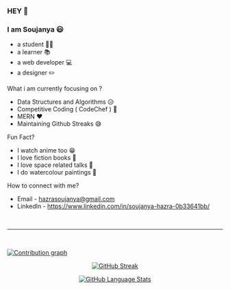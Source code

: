###  HEY &#128075;
### I am Soujanya &#x1F603;

* a student &#128104;&#8205;&#127891;
* a learner &#128218;
* a web developer &#128187;
* a designer &#9999;&#65039;

What i am currently focusing on ?

* Data Structures and Algorithms &#128549;
* Competitive Coding ( CodeChef ) &#128640;
* MERN &#10084;&#65039;
* Maintaining Github Streaks &#128517;
  
Fun Fact?

* I watch anime too &#128513;
* I love fiction books &#128216;
* I love space related talks &#127756;
* I do watercolour paintings &#127912;

How to connect with me?

* Email - hazrasoujanya@gmail.com
* LinkedIn - https://www.linkedin.com/in/soujanya-hazra-0b33641bb/

<br>
<hr>
<br>



[![Contribution graph](https://activity-graph.herokuapp.com/graph?username=soujo&theme=react-dark)](https://github.com/ashutosh00710/github-readme-activity-graph)

<center>

[![GitHub Streak](https://github-readme-streak-stats.herokuapp.com/?user=soujo&theme=dark)](https://git.io/streak-stats)

</center>

<center>

[![GitHub Language Stats](https://github-readme-stats.vercel.app/api/top-langs/?username=soujo&langs_count=5&theme=tokyonight)]()

</center>

<!-- 
[![GitHub Stats](https://github-readme-stats.vercel.app/api/?username=soujo&count_private=true&theme=tokyonight&showicons=true)]() -->
